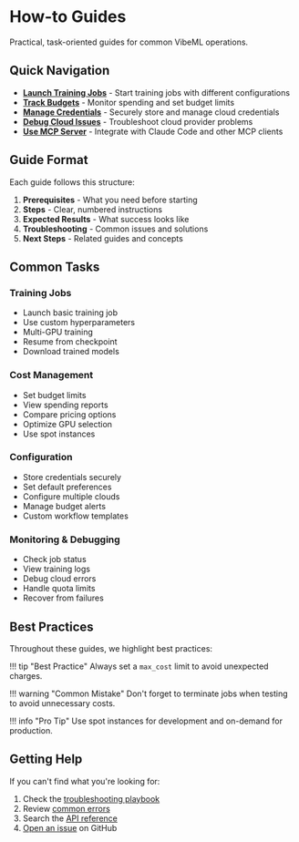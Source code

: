 # How-to Guides

Practical, task-oriented guides for common VibeML operations.

## Quick Navigation

- **[Launch Training Jobs](launch-jobs.md)** - Start training jobs with different configurations
- **[Track Budgets](track-budgets.md)** - Monitor spending and set budget limits
- **[Manage Credentials](manage-credentials.md)** - Securely store and manage cloud credentials
- **[Debug Cloud Issues](debug-cloud.md)** - Troubleshoot cloud provider problems
- **[Use MCP Server](use-mcp.md)** - Integrate with Claude Code and other MCP clients

## Guide Format

Each guide follows this structure:

1. **Prerequisites** - What you need before starting
2. **Steps** - Clear, numbered instructions
3. **Expected Results** - What success looks like
4. **Troubleshooting** - Common issues and solutions
5. **Next Steps** - Related guides and concepts

## Common Tasks

### Training Jobs

- Launch basic training job
- Use custom hyperparameters
- Multi-GPU training
- Resume from checkpoint
- Download trained models

### Cost Management

- Set budget limits
- View spending reports
- Compare pricing options
- Optimize GPU selection
- Use spot instances

### Configuration

- Store credentials securely
- Set default preferences
- Configure multiple clouds
- Manage budget alerts
- Custom workflow templates

### Monitoring & Debugging

- Check job status
- View training logs
- Debug cloud errors
- Handle quota limits
- Recover from failures

## Best Practices

Throughout these guides, we highlight best practices:

!!! tip "Best Practice"
    Always set a `max_cost` limit to avoid unexpected charges.

!!! warning "Common Mistake"
    Don't forget to terminate jobs when testing to avoid unnecessary costs.

!!! info "Pro Tip"
    Use spot instances for development and on-demand for production.

## Getting Help

If you can't find what you're looking for:

1. Check the [troubleshooting playbook](../playbooks/troubleshooting.md)
2. Review [common errors](../playbooks/common-errors.md)
3. Search the [API reference](../reference/index.md)
4. [Open an issue](https://github.com/prassanna-ravishankar/vibeml/issues) on GitHub
